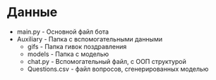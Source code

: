 # Данные
* main.py - Основной файл бота
* Auxiliary - Папка с вспомогательными данными
  * gifs - Папка гивок поздравления
  * models - Папка с моделью
  * chat.py - Вспомогательный файл, с ООП структурой
  * Questions.csv - файл вопросов, сгенерированных моделью